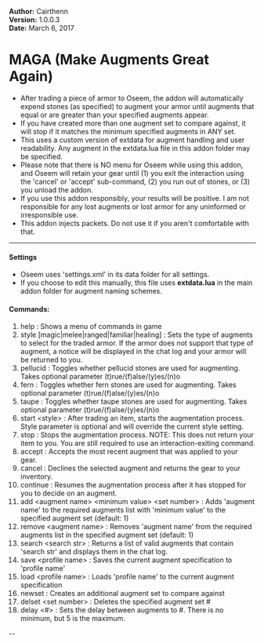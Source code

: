 **Author:**  Cairthenn<br>
**Version:**  1.0.0.3<br>
**Date:** March 6, 2017<br>

# MAGA (Make Augments Great Again) #

* After trading a piece of armor to Oseem, the addon will automatically expend stones (as specified) to augment your armor until augments that equal or are greater than your specified augments appear.
* If you have created more than one augment set to compare against, it will stop if it matches the minimum specified augments in ANY set.
* This uses a custom version of extdata for augment handling and user readability. Any augment in the extdata.lua file in this addon folder may be specified.
* Please note that there is NO menu for Oseem while using this addon, and Oseem will retain your gear until (1) you exit the interaction using the 'cancel' or 'accept' sub-command, (2) you run out of stones, or (3) you unload the addon.
* If you use this addon responsibly, your results will be positive. I am not responsible for any lost augments or lost armor for any uninformed or irresponsible use.
* This addon injects packets. Do not use it if you aren't comfortable with that.

----

#### Settings ####

* Oseem uses 'settings.xml' in its data folder for all settings.
* If you choose to edit this manually, this file uses **extdata.lua** in the main addon folder for augment naming schemes.


#### Commands: ####
1. help : Shows a menu of commands in game
2. style [magic|melee|ranged|familiar|healing] : Sets the type of augments to select for the traded armor. If the armor does not support that type of augment, a notice will be displayed in the chat log and your armor will be returned to you.
3. pellucid : Toggles whether pellucid stones are used for augmenting. Takes optional parameter (t)rue/(f)alse/(y)es/(n)o
4. fern : Toggles whether fern stones are used for augmenting. Takes optional parameter (t)rue/(f)alse/(y)es/(n)o
5. taupe : Toggles whether taupe stones are used for augmenting. Takes optional parameter (t)rue/(f)alse/(y)es/(n)o
6. start &lt;style&gt; : After trading an item, starts the augmentation process. Style parameter is optional and will override the current style setting.
7. stop : Stops the augmentation process. NOTE: This does not return your item to you. You are still required to use an interaction-exiting command.
8. accept : Accepts the most recent augment that was applied to your gear.
9. cancel : Declines the selected augment and returns the gear to your inventory.
10. continue : Resumes the augmentation process after it has stopped for you to decide on an augment.
11. add &lt;augment name&gt; &lt;minimum value&gt; &lt;set number&gt; : Adds 'augment name' to the required augments list with 'minimum value' to the specified augment set (default: 1)
12. remove &lt;augment name&gt; : Removes 'augment name' from the required augments list in the specified augment set (default: 1)
13. search  &lt;search str&gt; : Returns a list of valid augments that contain 'search str' and displays them in the chat log.
14. save  &lt;profile name&gt; : Saves the current augment specification to 'profile name'
15. load &lt;profile name&gt; : Loads 'profile name' to the current augment specification
16. newset : Creates an additional augment set to compare against
17. delset &lt;set number&gt; : Deletes the specified augment set #
18. delay &lt;#&gt; : Sets the delay between augments to #. There is no minimum, but 5 is the maximum.

--

